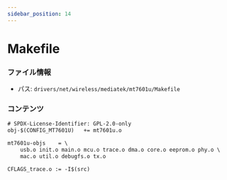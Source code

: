 ```yaml
---
sidebar_position: 14
---
```

# Makefile

### ファイル情報

- パス: `drivers/net/wireless/mediatek/mt7601u/Makefile`

### コンテンツ

```txt
# SPDX-License-Identifier: GPL-2.0-only
obj-$(CONFIG_MT7601U)	+= mt7601u.o

mt7601u-objs	= \
	usb.o init.o main.o mcu.o trace.o dma.o core.o eeprom.o phy.o \
	mac.o util.o debugfs.o tx.o

CFLAGS_trace.o := -I$(src)

```
